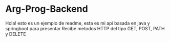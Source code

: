 # Arg-Prog-Backend
Hola! esto es un ejemplo de readme, esta es mi api basada en java y springboot para presentar
Recibe metodos HTTP del tipo GET, POST, PATH y DELETE
